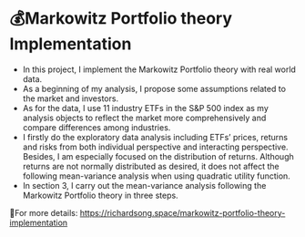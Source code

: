 # 💰Markowitz Portfolio theory Implementation
+ In this project, I implement the Markowitz Portfolio theory with real world data. 
+ As a beginning of my analysis, I propose some assumptions related to the market and investors. 
+ As for the data, I use 11 industry ETFs in the S&P 500 index as my analysis objects to reflect the market more comprehensively and compare differences among industries. 
+ I firstly do the exploratory data analysis including ETFs’ prices, returns and risks from both individual perspective and interacting perspective. Besides, I am especially focused on the distribution of returns. Although returns are not normally distributed as desired, it does not affect the following mean-variance analysis when using quadratic utility function. 
+ In section 3, I carry out the mean-variance analysis following the Markowitz Portfolio theory in three steps.

📃For more details: https://richardsong.space/markowitz-portfolio-theory-implementation
